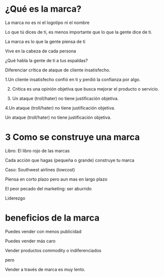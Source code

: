 # ¿Qué es la marca?

La marca no es ni el logotipo ni el nombre

Lo que tú dices de ti, es menos importante que lo que la gente dice de ti.


La marca es lo que la gente piensa de ti

Vive en la cabeza de cada persona


¿Qué habla la gente de ti a tus espaldas?


Diferenciar crítica de ataque de cliente insatisfecho.

1.Un cliente insatisfecho confió en ti y perdió la confianza por algo. 


2. Critica es una opinión objetiva que busca mejorar el producto o servicio.


3. Un ataque (troll/hater) no tiene justificación objetiva.


4.Un ataque (troll/hater) no tiene justificación objetiva.


Un ataque (troll/hater) no tiene justificación objetiva.


# 3 Como se construye una marca 

Libro: El libro rojo de las marcas

Cada acción que hagas (pequeña o grande) construye tu marca

Caso: Southwest airlines (lowcost)

Piensa en corto plazo pero aun mas en largo plazo

El peor pecado del marketing: ser aburrido

Liderezgo 

# beneficios de la marca


Puedes vender con menos publicidad

Puedes vender más caro

Vender productos commodity o indiferenciados

pero

Vender a través de marca es muy lento.
